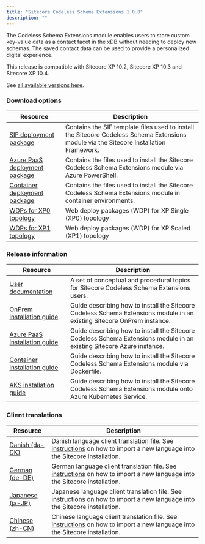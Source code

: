 ```yaml
---
title: "Sitecore Codeless Schema Extensions 1.0.0"
description: ""
---
```


The Codeless Schema Extensions module enables users to store custom key-value data as a contact facet in the xDB without needing to deploy new schemas. The saved contact data can be used to provide a personalized digital experience.

This release is compatible with Sitecore XP 10.2, Sitecore XP 10.3 and Sitecore XP 10.4.

See [all available versions here](/downloads/Sitecore_Codeless_Schema_Extensions).

### Download options

| Resource                                                                                                                                                                             | Description                                                                                                                             |
| ------------------------------------------------------------------------------------------------------------------------------------------------------------------------------------ | --------------------------------------------------------------------------------------------------------------------------------------- |
| [SIF deployment package](https://scdp.blob.core.windows.net/downloads/Sitecore_Codeless_Schema_Extensions/1.0.0/Sitecore%20Generic%20Personalization.Deploy%201.0.5.zip)             | Contains the SIF template files used to install the Sitecore Codeless Schema Extensions module via the Sitecore Installation Framework. |
| [Azure PaaS deployment package](https://scdp.blob.core.windows.net/downloads/Sitecore_Codeless_Schema_Extensions/1.0.0/Sitecore%20Generic%20Personalization.AzureDeploy%201.0.5.zip) | Contains the files used to install the Sitecore Codeless Schema Extensions module via Azure PowerShell.                                 |
| [Container deployment package](https://scdp.blob.core.windows.net/downloads/Sitecore_Codeless_Schema_Extensions/1.0.0/SitecoreGpContainerDeployment.1.0.5.zip)                       | Contains the files used to install the Sitecore Codeless Schema Extensions module in container environments.                            |
| [WDPs for XP0 topology](https://scdp.blob.core.windows.net/downloads/Sitecore_Codeless_Schema_Extensions/1.0.0/Sitecore%20Generic%20Personalization%20XP0%20WDPs%201.0.5.zip)        | Web deploy packages (WDP) for XP Single (XP0) topology                                                                                  |
| [WDPs for XP1 topology](https://scdp.blob.core.windows.net/downloads/Sitecore_Codeless_Schema_Extensions/1.0.0/Sitecore%20Generic%20Personalization%20XP1%20WDPs%201.0.5.zip)        | Web deploy packages (WDP) for XP Scaled (XP1) topology                                                                                  |

### Release information

| Resource                                                                                                                                                                                           | Description                                                                                                             |
| -------------------------------------------------------------------------------------------------------------------------------------------------------------------------------------------------- | ----------------------------------------------------------------------------------------------------------------------- |
| [User documentation](https://doc.sitecore.com/xp/en/users/104/sitecore-experience-platform/create-personalized-experiences-without-needing-help-from-a-developer.html)                             | A set of conceptual and procedural topics for Sitecore Codeless Schema Extensions users.                                |
| [OnPrem installation guide](https://scdp.blob.core.windows.net/downloads/Sitecore_Codeless_Schema_Extensions/1.0.0/Install_the_Codeless_Schema_Extensions_module_on-prem.pdf)                      | Guide describing how to install the Sitecore Codeless Schema Extensions module in an existing Sitecore OnPrem instance. |
| [Azure PaaS installation guide](https://scdp.blob.core.windows.net/downloads/Sitecore_Codeless_Schema_Extensions/1.0.0/Install_the_Codeless_Schema_Extensions_module_on_Azure_PaaS_topologies.pdf) | Guide describing how to install the Sitecore Codeless Schema Extensions module in an existing Sitecore Azure instance.  |
| [Container installation guide](https://scdp.blob.core.windows.net/downloads/Sitecore_Codeless_Schema_Extensions/1.0.0/Install_the_Codeless_Schema_Extensions_module_using_Docker.pdf)              | Guide describing how to install the Sitecore Codeless Schema Extensions module via Dockerfile.                          |
| [AKS installation guide](https://scdp.blob.core.windows.net/downloads/Sitecore_Codeless_Schema_Extensions/1.0.0/Install_the_Codeless_Schema_Extensions_module_on_Azure_Kubernetes_Service.pdf)     | Guide describing how to install the Sitecore Codeless Schema Extensions module onto Azure Kubernetes Service.           |

### Client translations

| Resource                                                                                                                                                              | Description                                                                                                                                                                                                                                        |
| --------------------------------------------------------------------------------------------------------------------------------------------------------------------- | -------------------------------------------------------------------------------------------------------------------------------------------------------------------------------------------------------------------------------------------------- |
| [Danish (da-DK)](https://scdp.blob.core.windows.net/downloads/Sitecore_Codeless_Schema_Extensions/1.0.0/Sitecore%20Generic%20Personalization%201.0.5%20(da-DK).zip)   | Danish language client translation file. See [instructions](https://developers.sitecore.com/downloads/Sitecore_Experience_Platform/Client_Translations_Manual) on how to import a new language into the Sitecore installation.   |
| [German (de-DE)](https://scdp.blob.core.windows.net/downloads/Sitecore_Codeless_Schema_Extensions/1.0.0/Sitecore%20Generic%20Personalization%201.0.5%20(de-DE).zip)   | German language client translation file. See [instructions](https://developers.sitecore.com/downloads/Sitecore_Experience_Platform/Client_Translations_Manual) on how to import a new language into the Sitecore installation.   |
| [Japanese (ja-JP)](https://scdp.blob.core.windows.net/downloads/Sitecore_Codeless_Schema_Extensions/1.0.0/Sitecore%20Generic%20Personalization%201.0.5%20(ja-JP).zip) | Japanese language client translation file. See [instructions](https://developers.sitecore.com/downloads/Sitecore_Experience_Platform/Client_Translations_Manual) on how to import a new language into the Sitecore installation. |
| [Chinese (zh-CN)](https://scdp.blob.core.windows.net/downloads/Sitecore_Codeless_Schema_Extensions/1.0.0/Sitecore%20Generic%20Personalization%201.0.5%20(zh-CN).zip)  | Chinese language client translation file. See [instructions](https://developers.sitecore.com/downloads/Sitecore_Experience_Platform/Client_Translations_Manual) on how to import a new language into the Sitecore installation.  |